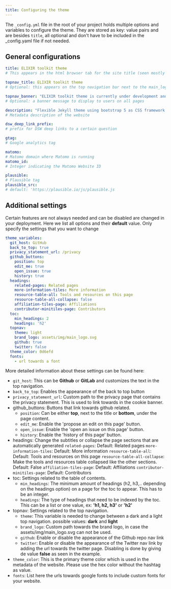 ```yaml
---
title: Configuring the theme
---
```


The `_config.yml` file in the root of your project holds multiple options and variables to configure the theme. They  are stored as key: value pairs and are besides `title`, all optional and don't have to be included in the _config.yaml file if not needed.

## General configurations

```yml
title: ELIXIR toolkit theme
# This appears in the html browser tab for the site title (seen mostly by search engines, not users)

topnav_title: ELIXIR toolkit theme
# Optional: this appears on the top navigation bar next to the main_logo.svg icon

topnav_banner: "ELIXIR toolkit theme is currently under development and may change at any point - it is not meant for production use"
# Optional: a banner message to display to users on all pages

description: "Flexible Jekyll theme using bootstrap 5 as CSS framework."
# Metadata description of the website

dsw_deep_link_prefix:
# prefix for DSW deep links to a certain question

gtag:
# Google analytics tag

matomo:
# Matomo domain where Matomo is running
matomo_id:
# Integer indicating the Matomo Website ID

plausible: 
# Plausible tag
plausible_src: 
# default: 'https://plausible.io/js/plausible.js

```

## Additional settings

Certain features are not always needed and can be disabled are changed in your deployment. Here we list all options and their **default** value. Only specify the settings that you want to change 

```yml
theme_variables: 
  git_host: GitHub
  back_to_top: true
  privacy_statement_url: /privacy
  github_buttons: 
    position: top
    edit_me: true
    open_issue: true
    history: true
  headings:
    related-pages: Related pages
    more-information-tiles: More information
    resource-table-all: Tools and resources on this page
    resource-table-all-collapse: false
    affiliation-tiles-page: Affiliations
    contributor-minitiles-page: Contributors
  toc:
    min_headings: 2
    headings: 'h2'
  topnav:
    theme: light
    brand_logo: assets/img/main_logo.svg
    github: true
    twitter: false
  theme_color: 0d6efd
  fonts:
    - url towards a font
```

More detailed information about these settings can be found here:

* `git_host`: This can be **Github** or **GitLab** and customizes the text in the top navigation.
* `back_to_top`: Enables the appearance of the back to top button 
* `privacy_statement_url`: Custom path to the privacy page that contains the privacy statement. This is used to link towards in the cookie banner.
* github_buttons: Buttons that link towards github related.
  * `position`: Can be either **top**, next to the title or **bottom**, under the page content.
  * `edit_me`: Enable the 'propose an edit on this page' button.
  * `open_issue`: Enable the 'open an issue on this page' button.
  * `history`: Enable the 'history of this page' button.
* headings: Change the subtitles or collapse the page sections that are automatically generated
    `related-pages`: Default: Related pages
    `more-information-tiles`:  Default: More information
    `resource-table-all`: Default: Tools and resources on this page
    `resource-table-all-collapse`: Make the tools and resources table collapsed like the other sections. Default: False
    `affiliation-tiles-page`: Default: Affiliations
    `contributor-minitiles-page`: Default: Contributors
* toc: Settings related to the table of contents.
  * `min_headings`: The minimum amount of headings (h2, h3,.. depending on the headings option) on a page for the toc to appear. This has to be an integer.
  * `headings`: The type of headings that need to be indexed by the toc. This can be a list or one value, ex: **'h1, h2, h3'** or **'h2'**
* topnav: Settings related to the top navigation.
  *  `theme`: This variable is needed to change between a dark and a light top navigation. possible values: **dark** and **light**
  *  `brand_logo`: Custom path towards the brand logo, in case the assets/img/main_logo.svg can not be used.
  *  `github`: Enable or disable the appearance of the Github repo nav link
  *  `twitter`: Enable or disable the appearance of the Twitter nav link by adding the url towards the twitter page. Disabling is done by giving de value **false** as seen in the example.
* `theme_color`: This is the primary theme color which is used in the metadata of the website. Please use the hex color without the hashtag as value.
* `fonts`: List here the urls towards google fonts to include custom fonts for your website.
